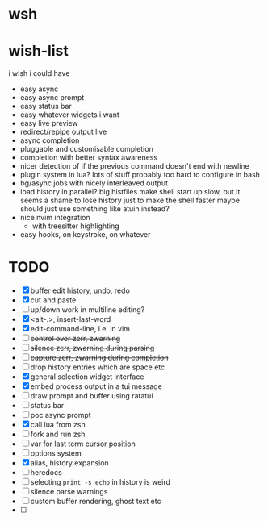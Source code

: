 # wsh

# wish-list

i wish i could have
* easy async
* easy async prompt
* easy status bar
* easy whatever widgets i want
* easy live preview
* redirect/repipe output live
* async completion
* pluggable and customisable completion
* completion with better syntax awareness
* nicer detection of if the previous command doesn't end with newline
* plugin system in lua? lots of stuff probably too hard to configure in bash
* bg/async jobs with nicely interleaved output
* load history in parallel?
    big histfiles make shell start up slow,
    but it seems a shame to lose history just to make the shell faster
    maybe should just use something like atuin instead?
* nice nvim integration
    * with treesitter highlighting
* easy hooks, on keystroke, on whatever

# TODO

* [x] buffer edit history, undo, redo
* [x] cut and paste
* [ ] up/down work in multiline editing?
* [x] <alt-.>, insert-last-word
* [x] edit-command-line, i.e. in vim
* [ ] ~~control over zerr, zwarning~~
* [ ] ~~silence zerr, zwarning during parsing~~
* [ ] ~~capture zerr, zwarning during completion~~
* [ ] drop history entries which are space etc
* [x] general selection widget interface
* [x] embed process output in a tui message
* [ ] draw prompt and buffer using ratatui
* [ ] status bar
* [ ] poc async prompt
* [x] call lua from zsh
* [ ] fork and run zsh
* [ ] var for last term cursor position
* [ ] options system
* [x] alias, history expansion
* [ ] heredocs
* [ ] selecting `print -s echo` in history is weird
* [ ] silence parse warnings
* [ ] custom buffer rendering, ghost text etc
* [ ] 
